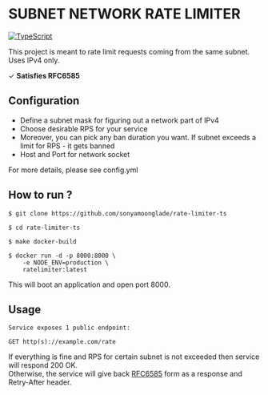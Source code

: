 # SUBNET NETWORK RATE LIMITER

[![TypeScript](https://badgen.net/badge/icon/typescript?icon=typescript&label)](https://typescriptlang.org)

This project is meant to rate limit requests coming from the same subnet.\
Uses IPv4 only.


✓ **Satisfies RFC6585**

## Configuration
- Define a subnet mask for figuring out a network part of IPv4
- Choose desirable RPS for your service
- Moreover, you can pick any ban duration you want. If subnet exceeds a limit for RPS - it gets banned
- Host and Port for network socket

For more details, please see config.yml

## How to run ?

    $ git clone https://github.com/sonyamoonglade/rate-limiter-ts

    $ cd rate-limiter-ts

    $ make docker-build

    $ docker run -d -p 8000:8000 \ 
        -e NODE_ENV=production \
        ratelimiter:latest

This will boot an application and open port 8000.


## Usage

    Service exposes 1 public endpoint:

    GET http(s)://example.com/rate

If everything is fine and RPS for certain subnet is not exceeded then service will respond 200 OK.\
Otherwise, the service will give back [RFC6585](https://www.rfc-editor.org/rfc/rfc6585#section-4) form as a response and Retry-After header.